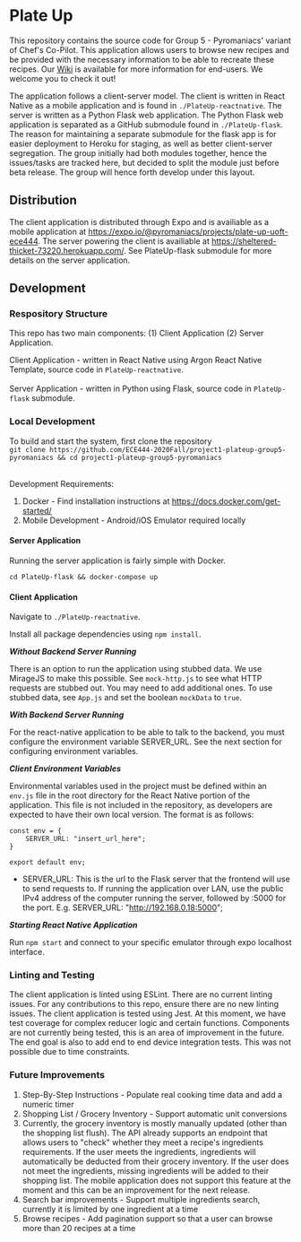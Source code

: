 # Plate Up

This repository contains the source code for Group 5 - Pyromaniacs' variant of Chef's Co-Pilot. This application allows users to browse new recipes and be provided with the necessary information to be able to recreate these recipes. Our [Wiki](https://github.com/ECE444-2020Fall/project1-plateup-group5-pyromaniacs/wiki) is available for more information for end-users. We welcome you to check it out!

The application follows a client-server model. The client is written in React Native as a mobile application and is found in `./PlateUp-reactnative`. The server is written as a Python Flask web application. The Python Flask web application is separated as a GitHub submodule found in `./PlateUp-flask`. The reason for maintaining a separate submodule for the flask app is for easier deployment to Heroku for staging, as well as better client-server segregation. The group initially had both modules together, hence the issues/tasks are tracked here, but decided to split the module just before beta release. The group will hence forth develop under this layout. 

## Distribution

The client application is distributed through Expo and is availiable as a mobile application at https://expo.io/@pyromaniacs/projects/plate-up-uoft-ece444. The server powering the client is availiable at https://sheltered-thicket-73220.herokuapp.com/. See PlateUp-flask submodule for more details on the server application.

## Development

### Respository Structure

This repo has two main components: (1) Client Application (2) Server Application.

Client Application - written in React Native using Argon React Native Template, source code in `PlateUp-reactnative`. <br><br>
Server Application - written in Python using Flask, source code in `PlateUp-flask` submodule.

### Local Development

To build and start the system, first clone the repository <br>
`git clone https://github.com/ECE444-2020Fall/project1-plateup-group5-pyromaniacs && cd project1-plateup-group5-pyromaniacs`<br><br>

Development Requirements:

1. Docker - Find installation instructions at https://docs.docker.com/get-started/ <br>
2. Mobile Development - Android/iOS Emulator required locally

#### Server Application

Running the server application is fairly simple with Docker.

`cd PlateUp-flask && docker-compose up`

#### Client Application

Navigate to `./PlateUp-reactnative`.

Install all package dependencies using `npm install`.

**_Without Backend Server Running_**

There is an option to run the application using stubbed data. We use MirageJS to make this possible. See `mock-http.js` to see what HTTP requests are stubbed out. You may need to add additional ones. To use stubbed data, see `App.js` and set the boolean `mockData` to `true`.

**_With Backend Server Running_**

For the react-native application to be able to talk to the backend, you must configure the environment variable SERVER_URL. See the next section for configuring environment variables.

**_Client Environment Variables_**

Environmental variables used in the project must be defined within an `env.js` file in the root directory for the React
Native portion of the application. This file is not included in the repository, as developers are expected to have their
own local version. The format is as follows:

```
const env = {
    SERVER_URL: "insert_url_here";
}

export default env;
```

- SERVER_URL: This is the url to the Flask server that the frontend will use to send requests to. If running the application
  over LAN, use the public IPv4 address of the computer running the server, followed by :5000 for the port. E.g.
  SERVER_URL: "http://192.168.0.18:5000";

**_Starting React Native Application_**

Run `npm start` and connect to your specific emulator through expo localhost interface.

### Linting and Testing

The client application is linted using ESLint. There are no current linting issues. For any contributions to this repo, ensure there are no new linting issues. The client application is tested using Jest. At this moment, we have test coverage for complex reducer logic and certain functions. Components are not currently being tested, this is an area of improvement in the future. The end goal is also to add end to end device integration tests. This was not possible due to time constraints.

### Future Improvements

1. Step-By-Step Instructions - Populate real cooking time data and add a numeric timer
2. Shopping List / Grocery Inventory - Support automatic unit conversions
3. Currently, the grocery inventory is mostly manually updated (other than the shopping list flush). The API already supports an endpoint that allows users to "check" whether they meet a recipe's ingredients requirements. If the user meets the ingredients, ingredients will automatically be deducted from their grocery inventory. If the user does not meet the ingredients, missing ingredients will be added to their shopping list. The mobile application does not support this feature at the moment and this can be an improvement for the next release.
4. Search bar improvements - Support multiple ingredients search, currently it is limited by one ingredient at a time
5. Browse recipes - Add pagination support so that a user can browse more than 20 recipes at a time
